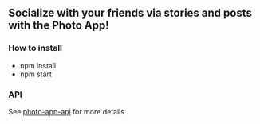 <html>

<h2>Socialize with your friends via stories and posts with the Photo App!</h2>


<h3>How to install</h3>
<ul>
  <li>npm install</li>
  <li>npm start</li>
</ul>

<h3>API</h3>
See
<a href="https://github.com/nburnet1/photo-app-api" >photo-app-api</a> for more details
</html>


